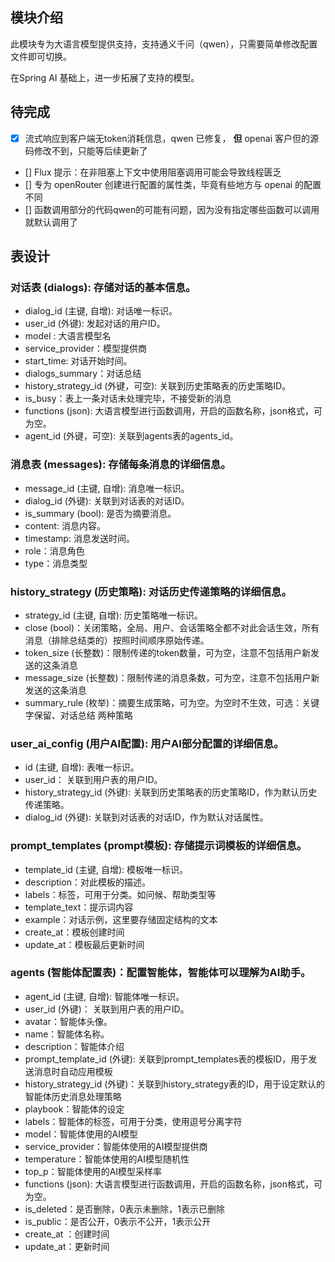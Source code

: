 ## 模块介绍

此模块专为大语言模型提供支持，支持通义千问（qwen），只需要简单修改配置文件即可切换。

在Spring AI 基础上，进一步拓展了支持的模型。

## 待完成
- [x] 流式响应到客户端无token消耗信息，qwen 已修复， **但** openai 客户但的源码修改不到，只能等后续更新了
- [] Flux 提示：在非阻塞上下文中使用阻塞调用可能会导致线程匮乏
- [] 专为 openRouter 创建进行配置的属性类，毕竟有些地方与 openai 的配置不同
- [] 函数调用部分的代码qwen的可能有问题，因为没有指定哪些函数可以调用就默认调用了

## 表设计
### 对话表 (dialogs): 存储对话的基本信息。

- dialog_id (主键, 自增): 对话唯一标识。
- user_id (外键): 发起对话的用户ID。
- model : 大语言模型名
- service_provider：模型提供商
- start_time: 对话开始时间。
- dialogs_summary：对话总结
- history_strategy_id (外键，可空): 关联到历史策略表的历史策略ID。
- is_busy：表上一条对话未处理完毕，不接受新的消息
- functions (json): 大语言模型进行函数调用，开启的函数名称，json格式，可为空。
- agent_id (外键，可空): 关联到agents表的agents_id。


### 消息表 (messages): 存储每条消息的详细信息。

- message_id (主键, 自增): 消息唯一标识。
- dialog_id (外键): 关联到对话表的对话ID。
- is_summary (bool): 是否为摘要消息。
- content: 消息内容。
- timestamp: 消息发送时间。
- role：消息角色
- type：消息类型

### history_strategy (历史策略): 对话历史传递策略的详细信息。
- strategy_id (主键, 自增): 历史策略唯一标识。
- close (bool)：关闭策略，全局、用户、会话策略全都不对此会话生效，所有消息（排除总结类的）按照时间顺序原始传递。
- token_size (长整数)：限制传递的token数量，可为空，注意不包括用户新发送的这条消息
- message_size (长整数)：限制传递的消息条数，可为空，注意不包括用户新发送的这条消息
- summary_rule (枚举)：摘要生成策略，可为空。为空时不生效，可选：关键字保留、对话总结 两种策略

### user_ai_config (用户AI配置): 用户AI部分配置的详细信息。
- id (主键, 自增): 表唯一标识。
- user_id： 关联到用户表的用户ID。
- history_strategy_id (外键): 关联到历史策略表的历史策略ID，作为默认历史传递策略。
- dialog_id (外键): 关联到对话表的对话ID，作为默认对话属性。

### prompt_templates (prompt模板): 存储提示词模板的详细信息。
- template_id (主键, 自增): 模板唯一标识。
- description：对此模板的描述。
- labels：标签，可用于分类。如问候、帮助类型等
- template_text：提示词内容
- example：对话示例，这里要存储固定结构的文本
- create_at：模板创建时间
- update_at：模板最后更新时间

### agents (智能体配置表)：配置智能体，智能体可以理解为AI助手。
- agent_id (主键, 自增): 智能体唯一标识。
- user_id (外键)： 关联到用户表的用户ID。
- avatar：智能体头像。
- name：智能体名称。
- description：智能体介绍
- prompt_template_id (外键): 关联到prompt_templates表的模板ID，用于发送消息时自动应用模板
- history_strategy_id (外键)：关联到history_strategy表的ID，用于设定默认的智能体历史消息处理策略
- playbook：智能体的设定
- labels：智能体的标签，可用于分类，使用逗号分离字符
- model：智能体使用的AI模型
- service_provider：智能体使用的AI模型提供商
- temperature：智能体使用的AI模型随机性
- top_p：智能体使用的AI模型采样率
- functions (json): 大语言模型进行函数调用，开启的函数名称，json格式，可为空。
- is_deleted：是否删除，0表示未删除，1表示已删除
- is_public：是否公开，0表示不公开，1表示公开
- create_at ：创建时间
- update_at：更新时间

